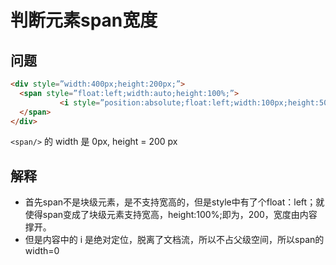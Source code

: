 # 判断元素span宽度

## 问题
```html
<div style=”width:400px;height:200px;”>
  <span style=”float:left;width:auto;height:100%;”>
           <i style=”position:absolute;float:left;width:100px;height:50px;”>hello</i>
  </span>
</div>
```
`<span/>` 的 width 是 0px, height = 200 px

## 解释
- 首先span不是块级元素，是不支持宽高的，但是style中有了个float：left；就使得span变成了块级元素支持宽高，height:100%;即为，200，宽度由内容撑开。
- 但是内容中的 i 是绝对定位，脱离了文档流，所以不占父级空间，所以span的width=0
